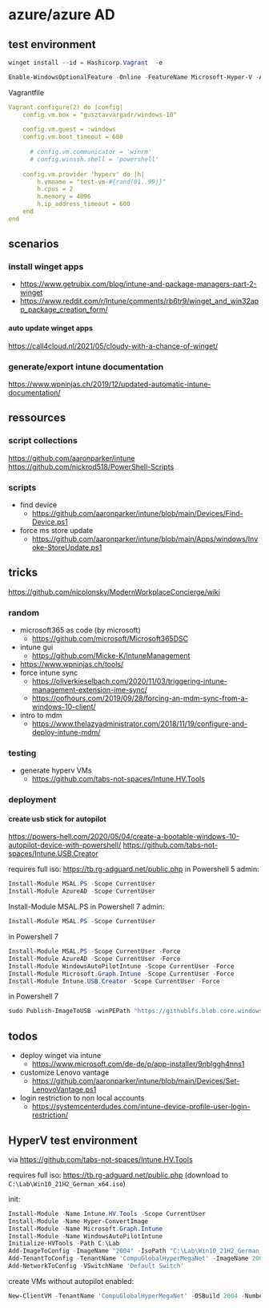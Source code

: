# azure/azure AD

## test environment

````powershell
winget install --id = Hashicorp.Vagrant  -e
````

````powershell
Enable-WindowsOptionalFeature -Online -FeatureName Microsoft-Hyper-V -All
````

Vagrantfile

````yaml
Vagrant.configure(2) do |config|
    config.vm.box = "gusztavvargadr/windows-10"
    
    config.vm.guest = :windows
    config.vm.boot_timeout = 600
    
      # config.vm.communicator = 'winrm'
      # config.winssh.shell = 'powershell'
    
    config.vm.provider 'hyperv' do |h|
        h.vmname = "test-vm-#{rand(01..99)}"
        h.cpus = 2
        h.memory = 4096
        h.ip_address_timeout = 600
    end
end
````

## scenarios

### install winget apps

- https://www.getrubix.com/blog/intune-and-package-managers-part-2-winget
- https://www.reddit.com/r/Intune/comments/rb6tr9/winget_and_win32app_package_creation_form/

#### auto update winget apps

https://call4cloud.nl/2021/05/cloudy-with-a-chance-of-winget/

### generate/export intune documentation

https://www.wpninjas.ch/2019/12/updated-automatic-intune-documentation/

## ressources

### script collections

https://github.com/aaronparker/intune
https://github.com/nickrod518/PowerShell-Scripts

### scripts

- find device
    - https://github.com/aaronparker/intune/blob/main/Devices/Find-Device.ps1
- force ms store update
    - https://github.com/aaronparker/intune/blob/main/Apps/windows/Invoke-StoreUpdate.ps1

## tricks

https://github.com/nicolonsky/ModernWorkplaceConcierge/wiki

### random

- microsoft365 as code (by microsoft)
    - https://github.com/microsoft/Microsoft365DSC
- intune gui
    - https://github.com/Micke-K/IntuneManagement
- https://www.wpninjas.ch/tools/
- force intune sync
  - https://oliverkieselbach.com/2020/11/03/triggering-intune-management-extension-ime-sync/
  - https://oofhours.com/2019/09/28/forcing-an-mdm-sync-from-a-windows-10-client/
- intro to mdm
  - https://www.thelazyadministrator.com/2018/11/19/configure-and-deploy-intune-mdm/

### testing

- generate hyperv VMs
    - https://github.com/tabs-not-spaces/Intune.HV.Tools

### deployment

#### create usb stick for autopilot
https://powers-hell.com/2020/05/04/create-a-bootable-windows-10-autopilot-device-with-powershell/
https://github.com/tabs-not-spaces/Intune.USB.Creator

requires full iso: https://tb.rg-adguard.net/public.php
in Powershell 5 admin:
````powershell
Install-Module MSAL.PS -Scope CurrentUser
Install-Module AzureAD -Scope CurrentUser
````
Install-Module MSAL.PS
in Powershell 7 admin:
````powershell
Install-Module MSAL.PS -Scope CurrentUser
````
in Powershell 7
````powershell
Install-Module MSAL.PS -Scope CurrentUser -Force
Install-Module AzureAD -Scope CurrentUser -Force
Install-Module WindowsAutoPilotIntune -Scope CurrentUser -Force
Install-Module Microsoft.Graph.Intune -Scope CurrentUser -Force
Install-Module Intune.USB.Creator -Scope CurrentUser -Force
````

in Powershell 7
````powershell
sudo Publish-ImageToUSB -winPEPath "https://githublfs.blob.core.windows.net/storage/WinPE.zip" -windowsIsoPath "C:\Lab\Win10_21H2_German_x64.iso" -getAutopilotCfg
````

## todos

- deploy winget via intune
    - https://www.microsoft.com/de-de/p/app-installer/9nblggh4nns1
- customize Lenovo vantage
    - https://github.com/aaronparker/intune/blob/main/Devices/Set-LenovoVantage.ps1
- login restriction to non local accounts
    - https://systemcenterdudes.com/intune-device-profile-user-login-restriction/


## HyperV test environment
via https://github.com/tabs-not-spaces/Intune.HV.Tools

requires full iso: https://tb.rg-adguard.net/public.php (download to `C:\Lab\Win10_21H2_German_x64.iso`)

init:
````powershell
Install-Module -Name Intune.HV.Tools -Scope CurrentUser
Install-Module -Name Hyper-ConvertImage
Install-Module -Name Microsoft.Graph.Intune
Install-Module -Name WindowsAutoPilotIntune
Initialize-HVTools -Path C:\Lab
Add-ImageToConfig -ImageName "2004" -IsoPath "C:\Lab\Win10_21H2_German_x64.iso"
Add-TenantToConfig -TenantName 'CompuGlobalHyperMegaNet' -ImageName 2004 -AdminUpn 'homer@CompuGlobalHyperMegaNet.com'
Add-NetworkToConfig -VSwitchName 'Default Switch'
````
create VMs without autopilot enabled:

````powershell
New-ClientVM -TenantName 'CompuGlobalHyperMegaNet' -OSBuild 2004 -NumberOfVMs 2 -CPUsPerVM 4 -VMMemory 4gb -SkipAutopilot
````
